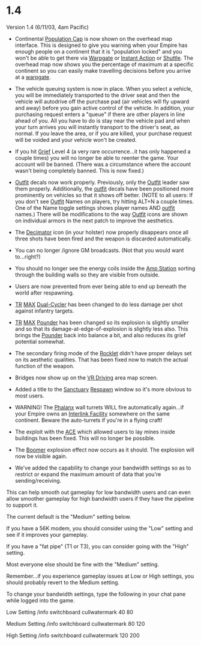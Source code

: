 # 1.4

Version 1.4 (6/11/03, 4am Pacific)

- Continental [Population Cap](../terminology/Population_Lock.md) is now shown
  on the overhead map interface. This is designed to give you warning when your
  Empire has enough people on a continent that it is "population locked" and you
  won't be able to get there via [Warpgate](../locations/Warpgate.md) or
  [Instant Action](../terminology/Instant_Action.md) or
  [Shuttle](../terminology/HART.md). The overhead map now shows you the
  percentage of maximum at a specific continent so you can easily make
  travelling decisions before you arrive at a
  [warpgate](../locations/Warpgate.md).

<!-- -->

- The vehicle queuing system is now in place. When you select a vehicle, you
  will be immediately transported to the driver seat and then the vehicle will
  autodrive off the purchase pad (air vehicles will fly upward and away) before
  you gain active control of the vehicle. In addition, your purchasing request
  enters a "queue" if there are other players in line ahead of you. All you have
  to do is stay near the vehicle pad and when your turn arrives you will
  instantly transport to the driver's seat, as normal. If you leave the area, or
  if you are killed, your purchase request will be voided and your vehicle won't
  be created.

<!-- -->

- If you hit [Grief](../terminology/Grief_points.md) Level 4 (a very rare
  occurrence...it has only happened a couple times) you will no longer be able
  to reenter the game. Your account will be banned. (There was a circumstance
  where the account wasn't being completely banned. This is now fixed.)

<!-- -->

- [Outfit](../terminology/Outfit.md) decals now work properly. Previously, only
  the [Outfit](../terminology/Outfit.md) leader saw them properly. Additionally,
  the [outfit](../terminology/Outfit.md) decals have been positioned more
  prominently on vehicles so that it shows off better. (NOTE to all users: If
  you don't see [Outfit](../terminology/Outfit.md) Names on players, try hitting
  ALT+N a couple times. One of the Name toggle settings shows player names AND
  [outfit](../terminology/Outfit.md) names.) There will be modifications to the
  way [Outfit](../terminology/Outfit.md) icons are shown on individual armors in
  the next patch to improve the aesthetics.

<!-- -->

- The [Decimator](../weapons/Decimator.md) icon (in your holster) now properly
  disappears once all three shots have been fired and the weapon is discarded
  automatically.

<!-- -->

- You can no longer /ignore GM broadcasts. (Not that you would want to...right?)

<!-- -->

- You should no longer see the energy coils inside the
  [Amp Station](../locations/Amp_Station.md) sorting through the building walls
  so they are visible from outside.

<!-- -->

- Users are now prevented from ever being able to end up beneath the world after
  respawning.

<!-- -->

- [TR](../factions/Terran_Republic.md) [MAX](../armor/Mechanized_Assault_Exo-Suit.md)
  [Dual-Cycler](../armor/Dual-Cycler.md) has been changed to do less damage per
  shot against infantry targets.

<!-- -->

- [TR](../factions/Terran_Republic.md) [MAX](../armor/Mechanized_Assault_Exo-Suit.md)
  [Pounder](../armor/Pounder.md) has been changed so its explosion is slightly
  smaller and so that its damage-at-edge-of-explosion is slightly less also.
  This brings the [Pounder](../armor/Pounder.md) back into balance a bit, and
  also reduces its grief potential somewhat.

<!-- -->

- The secondary firing mode of the [Rocklet](../weapons/Rocklet_Rifle.md) didn't
  have proper delays set on its aesthetic qualities. That has been fixed now to
  match the actual function of the weapon.

<!-- -->

- Bridges now show up on the [VR Driving](../locations/VR_Training.md) area map
  screen.

<!-- -->

- Added a title to the [Sanctuary](../locations/Sanctuary.md)
  [Respawn](../terminology/Respawn.md) window so it's more obvious to most
  users.

<!-- -->

- WARNING! The [Phalanx](../items/Phalanx.md) wall turrets WILL fire
  automatically again...if your Empire owns an
  [Interlink Facility](../locations/Interlink.md) somewhere on the same
  continent. Beware the auto-turrets if you're in a flying craft!

<!-- -->

- The exploit with the [ACE](../weapons/Adaptive_Construction_Engine.md) which
  allowed users to lay mines inside buildings has been fixed. This will no
  longer be possible.

<!-- -->

- The
  [Boomer](../weapons/Adaptive_Construction_Engine.md#remote-detonated-charge-boomer)
  explosion effect now occurs as it should. The explosion will now be visible
  again.

<!-- -->

- We've added the capability to change your bandwidth settings so as to restrict
  or expand the maximum amount of data that you're sending/receiving.

This can help smooth out gameplay for low bandwidth users and can even allow
smoother gameplay for high bandwidth users if they have the pipeline to support
it.

The current default is the "Medium" setting below.

If you have a 56K modem, you should consider using the "Low" setting and see if
it improves your gameplay.

If you have a "fat pipe" (T1 or T3), you can consider going with the "High"
setting.

Most everyone else should be fine with the "Medium" setting.

Remember...if you experience gameplay issues at Low or High settings, you should
probably revert to the Medium setting.

To change your bandwidth settings, type the following in your chat pane while
logged into the game.

Low Setting /info switchboard cullwatermark 40 80

Medium Setting /info switchboard cullwatermark 80 120

High Setting /info switchboard cullwatermark 120 200

